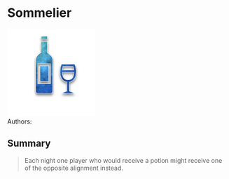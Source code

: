 # Sommelier
<img src="https://raw.githubusercontent.com/yoyosource/BOTC-HomeBrew/master/Outsider/Sommelier/image.png" alt="drawing" width="200"/>\
Authors: 

## Summary
> Each night one player who would receive a potion might receive one of the opposite alignment instead.

